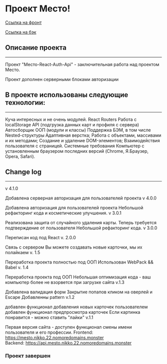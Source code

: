 # Проект Место!
[Ссылка на фронт](https://github.com/BeerBear0/react-mesto-api-full/tree/main/frontend)

[Ссылка на бэк](https://github.com/Vaelastras/react-mesto-api-full/tree/main/backend)

## Описание проекта
---
Проект "Место-React-Auth-Api" - заключительная работа над проектом Место.

Проект дополнен серверными блоками авторизации

## В проекте использованы следующие технологии:
---
Куча интересных и не очень модулей.
React Routers
Работа с localStorage
API (подгрузка данных карт и профиля с сервера)
Автосборщик
ООП (модули и классы)
Поддержка БЭМ, в том числе Nested-структуры
Адаптивная верстка;
Работа с объектами, массивами и их методами;
Создание и удаление DOM-элементов;
Взаимодействия пользователя с страницей.
Cистемные требования
Компьютер с установленным браузером последних версий (Chrome, Я.Браузер, Opera, Safari).

## Change log
---
v 4.1.0

Добавлена серверная авторизация для пользователей проекта
v 4.0.0

Добавлена авторизация для пользователей проекта
Небольшой рефакторинг кода и косметические улучшения.
v 3.0.1

Реализована защита от случайного удаления карты. Теперь требуется подтверждение от пользователя
Небольшой рефакторинг кода.
v 3.0.0

Переписан код под React
v. 2.0.0

Связь с сервером
Вы можете создавать новые карточки, мы их полайкаем
v. 1.5

Переработка проекта полностью под ООП
Использован WebPack && Babel
v. 1.4

Переработка проекта под ООП
Небольшая оптимизация кода - ваш компьютер более не взорвется при загрузке сайта
v.1.3

Добавлена валидация форм
Закрытие попапов кликом на оверлей и Escape
Добавленны pattern
 v.1.2

добавлен функционал добавления новых карточек пользователем
добавлен функционал предпросмотра карточек
Если картинка понравится - можно ставить "лайки"
v.1.1

Первая версия сайта - доступен функционал смены имени пользователя и его профессии.
Frontend: https://mesto.nikko.22.nomoredomains.monster  
Backend: https://api.mesto.nikko.22.nomoredomains.monster

### Проект завершен